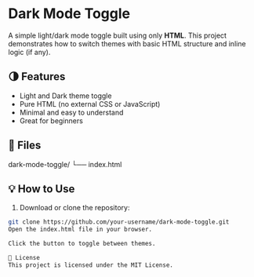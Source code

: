 
# Dark Mode Toggle

A simple light/dark mode toggle built using only **HTML**. This project demonstrates how to switch themes with basic HTML structure and inline logic (if any).

## 🌗 Features

- Light and Dark theme toggle
- Pure HTML (no external CSS or JavaScript)
- Minimal and easy to understand
- Great for beginners

## 📁 Files

dark-mode-toggle/
└── index.html

## 💡 How to Use

1. Download or clone the repository:

```bash
git clone https://github.com/your-username/dark-mode-toggle.git
Open the index.html file in your browser.

Click the button to toggle between themes.

📄 License
This project is licensed under the MIT License.

 
